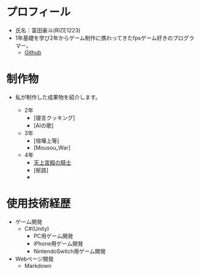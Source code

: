 &nbsp;

# プロフィール

- 氏名：富田豪斗(RIZE1223)
- 1年基礎を学び2年からゲーム制作に携わってきたfpsゲーム好きのプログラマー。
  - [Github](https://github.com/RIZE1223)


#  制作物
- 私が制作した成果物を紹介します。
    
  - 2年
    - [寝言クッキング]
    - [AIの歌]
  - 3年
    - [喧嘩上等]
    - [Mousou_War]
  - 4年
    - [天上宮殿の騎士](pages/tenzyou.md)
    - [枢路]
    - 


#  使用技術経歴
- ゲーム開発
  - C#(Unity)
    - PC用ゲーム開発
    - iPhone用ゲーム開発
    - NintendoSwitch用ゲーム開発
- Webページ開発
  - Markdown  

